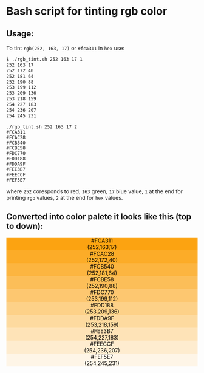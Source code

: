 # Bash script for tinting rgb color

## Usage:

To tint `rgb(252, 163, 17)` or `#fca311` in `hex` use:
 
```bash
$ ./rgb_tint.sh 252 163 17 1
252 163 17
252 172 40
252 181 64
252 190 88
253 199 112
253 209 136
253 218 159
254 227 183
254 236 207
254 245 231
```
```
./rgb_tint.sh 252 163 17 2
#FCA311
#FCAC28
#FCB540
#FCBE58
#FDC770
#FDD188
#FDDA9F
#FEE3B7
#FEECCF
#FEF5E7
```
where `252` coresponds to red, `163` green, `17` blue value, `1` at the end for printing `rgb` values, `2` at the end for `hex` values.

## Converted into color palete it looks like this (top to down):
<div style="color:black; text-align: center;">
<div style="background-color:#fca311;">
    #FCA311<br>
    (252,163,17) </div>
<div style="background-color:#fcac28;">
    #FCAC28<br>
    (252,172,40) </div>
<div style="background-color:#fcb540;">
    #FCB540<br>
    (252,181,64) </div>
<div style="background-color:#fcbe58;">
    #FCBE58<br>
    (252,190,88) </div>
<div style="background-color:#fdc770;">
    #FDC770<br>
    (253,199,112)
</div>
<div style="background-color:#fdd188;">
    #FDD188<br>
    (253,209,136)
</div>
<div style="background-color:#fdda9f;">
    #FDDA9F<br>
    (253,218,159)
</div>
<div style="background-color:#fee3b7;">
    #FEE3B7<br>
    (254,227,183)
</div>
<div style="background-color:#feeccf;">
    #FEECCF<br>
    (254,236,207)
</div>
<div style="background-color:#fef5e7;">
    #FEF5E7<br>
    (254,245,231)
</div>
</div>